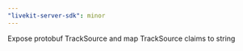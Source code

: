 ```yaml
---
"livekit-server-sdk": minor
---
```


Expose protobuf TrackSource and map TrackSource claims to string
